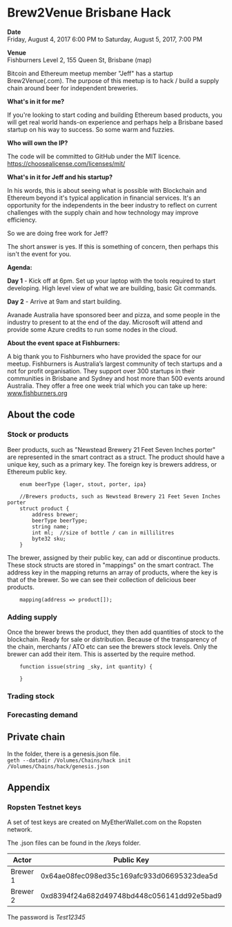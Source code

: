 # Brew2Venue Brisbane Hack

**Date**<br>
Friday, August 4, 2017 6:00 PM
to Saturday, August 5, 2017, 7:00 PM

**Venue**<br>
Fishburners
Level 2, 155 Queen St, Brisbane (map)

Bitcoin and Ethereum meetup member "Jeff" has a startup Brew2Venue(.com). The purpose of this meetup is to hack / build a supply chain around beer for independent breweries.

**What's in it for me?**

If you're looking to start coding and building Ethereum based products, you will get real world hands-on experience and perhaps help a Brisbane based startup on his way to success. So some warm and fuzzies. 

**Who will own the IP?**

The code will be committed to GitHub under the MIT licence. https://choosealicense.com/licenses/mit/

**What's in it for Jeff and his startup?**

In his words, this is about seeing what is possible with Blockchain and Ethereum beyond it's typical application in financial services. It's an opportunity for the independents in the beer industry to reflect on current challenges with the supply chain and how technology may improve efficiency.

So we are doing free work for Jeff? 

The short answer is yes. If this is something of concern, then perhaps this isn't the event for you. 

**Agenda:**

**Day 1** - Kick off at 6pm. Set up your laptop with the tools required to start developing. High level view of what we are building, basic Git commands.

**Day 2** - Arrive at 9am and start building.

Avanade Australia have sponsored beer and pizza, and some people in the industry to present to at the end of the day.  Microsoft will attend and provide some Azure credits to run some nodes in the cloud.

**About the event space at Fishburners:**

A big thank you to Fishburners who have provided the space for our meetup. Fishburners is Australia’s largest community of tech startups and a not for profit organisation. They support over 300 startups in their communities in Brisbane and Sydney and host more than 500 events around Australia. They offer a free one week trial which you can take up here: www.fishburners.org

## About the code

### Stock or products

Beer products, such as "Newstead Brewery 21 Feet Seven Inches porter" are represented in the smart contract as a struct.  The product should have a unique key, such as a primary key.  The foreign key is brewers address, or Ethereum public key.
```
    enum beerType {lager, stout, porter, ipa}
    
    //Brewers products, such as Newstead Brewery 21 Feet Seven Inches porter
    struct product {
        address brewer;
        beerType beerType;
        string name;
        int ml;  //size of bottle / can in millilitres
        byte32 sku;
    }
```

The brewer, assigned by their public key, can add or discontinue products.  These stock structs are stored in "mappings" on the smart contract.  The address key in the mapping returns an array of products, where the key is that of the brewer.  So we can see their collection of delicious beer products.

```
    mapping(address => product[]); 
```

### Adding supply

Once the brewer brews the product, they then add quantities of stock to the blockchain.  Ready for sale or distribution.  Because of the transparency of the chain, merchants / ATO etc can see the brewers stock levels.  Only the brewer can add their item.  This is asserted by the require method.

```
    function issue(string _sky, int quantity) {
        
    }
```

### Trading stock


### Forecasting demand

## Private chain
In the folder, there is a genesis.json file.  
`geth --datadir /Volumes/Chains/hack init /Volumes/Chains/hack/genesis.json`
## Appendix

### Ropsten Testnet keys

A set of test keys are created on MyEtherWallet.com on the Ropsten network.

The .json files can be found in the /keys folder.

| Actor | Public Key |
| ----- | ---------- |
| Brewer 1 | 0x64ae08fec098ed35c169afc933d06695323dea5d |
| Brewer 2 | 0xd8394f24a682d49748bd448c056141dd92e5bad9 |

The password is *Test12345*